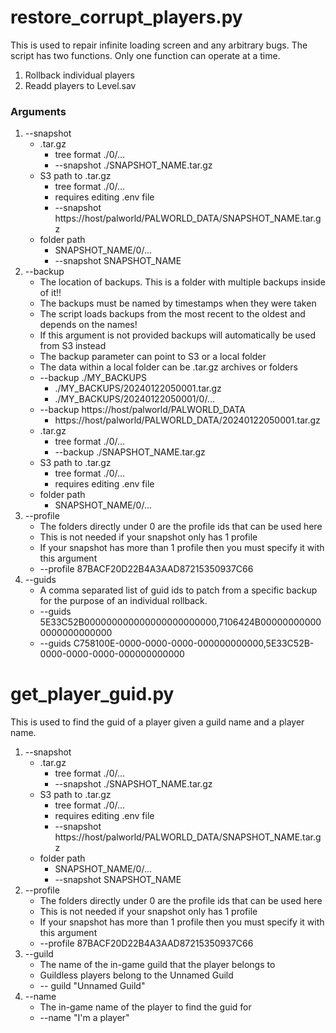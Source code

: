 # restore_corrupt_players.py
This is used to repair infinite loading screen and any arbitrary bugs.
The script has two functions. Only one function can operate at a time.
1. Rollback individual players
2. Readd players to Level.sav

### Arguments
1. --snapshot
   - .tar.gz
       - tree format ./0/...
       - --snapshot ./SNAPSHOT_NAME.tar.gz
   - S3 path to .tar.gz
     - tree format ./0/...
     - requires editing .env file
     - --snapshot https://host/palworld/PALWORLD_DATA/SNAPSHOT_NAME.tar.gz
   - folder path
     - SNAPSHOT_NAME/0/... 
     - --snapshot SNAPSHOT_NAME
2. --backup
   - The location of backups. This is a folder with multiple backups inside of it!!
   - The backups must be named by timestamps when they were taken
   - The script loads backups from the most recent to the oldest and depends on the names!
   - If this argument is not provided backups will automatically be used from S3 instead
   - The backup parameter can point to S3 or a local folder
   - The data within a local folder can be .tar.gz archives or folders
   - --backup ./MY_BACKUPS
     - ./MY_BACKUPS/20240122050001.tar.gz
     - ./MY_BACKUPS/20240122050001/0/...
   - --backup https://host/palworld/PALWORLD_DATA
     - https://host/palworld/PALWORLD_DATA/20240122050001.tar.gz
   - .tar.gz
       - tree format ./0/...
       - --backup ./SNAPSHOT_NAME.tar.gz
   - S3 path to .tar.gz
       - tree format ./0/...
       - requires editing .env file
   - folder path
       - SNAPSHOT_NAME/0/...
3. --profile
   - The folders directly under 0 are the profile ids that can be used here
   - This is not needed if your snapshot only has 1 profile
   - If your snapshot has more than 1 profile then you must specify it with this argument
   - --profile 87BACF20D22B4A3AAD87215350937C66
4. --guids
   - A comma separated list of guid ids to patch from a specific backup for the purpose of an individual rollback.
   - --guids 5E33C52B000000000000000000000000,7106424B000000000000000000000000
   - --guids C758100E-0000-0000-0000-000000000000,5E33C52B-0000-0000-0000-000000000000

# get_player_guid.py
This is used to find the guid of a player given a guild name and a player name.

1. --snapshot
   - .tar.gz
       - tree format ./0/...
       - --snapshot ./SNAPSHOT_NAME.tar.gz
   - S3 path to .tar.gz
     - tree format ./0/...
     - requires editing .env file
     - --snapshot https://host/palworld/PALWORLD_DATA/SNAPSHOT_NAME.tar.gz
   - folder path
     - SNAPSHOT_NAME/0/... 
     - --snapshot SNAPSHOT_NAME
2. --profile
   - The folders directly under 0 are the profile ids that can be used here
   - This is not needed if your snapshot only has 1 profile
   - If your snapshot has more than 1 profile then you must specify it with this argument
   - --profile 87BACF20D22B4A3AAD87215350937C66
3. --guild
   - The name of the in-game guild that the player belongs to
   - Guildless players belong to the Unnamed Guild
   - -- guild "Unnamed Guild"
4. --name
   - The in-game name of the player to find the guid for
   - --name "I'm a player"